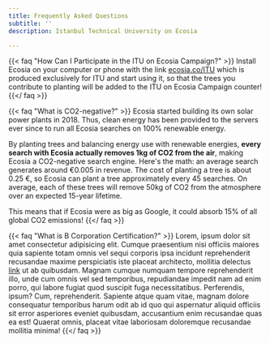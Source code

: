 ```yaml
---
title: Frequently Asked Questions
subtitle: ''
description: Istanbul Technical University on Ecosia

---
```

{{< faq "How Can I Participate in the ITU on Ecosia Campaign?" >}} Install Ecosia on your computer or phone with the link [ecosia.co/ITU](https://ecosia.co/ITU) which is produced exclusively for ITU and start using it, so that the trees you contribute to planting will be added to the ITU on Ecosia Campaign counter! {{</ faq >}}

{{< faq "What is CO2-negative?" >}} Ecosia started building its own solar power plants in 2018. Thus, clean energy has been provided to the servers ever since to run all Ecosia searches on 100% renewable energy.

By planting trees and balancing energy use with renewable energies, **every search with Ecosia actually removes 1kg of CO2 from the air**, making Ecosia a CO2-negative search engine. Here's the math: an average search generates around €0.005 in revenue. The cost of planting a tree is about 0.25 €, so Ecosia can plant a tree approximately every 45 searches. On average, each of these trees will remove 50kg of CO2 from the atmosphere over an expected 15-year lifetime.

This means that if Ecosia were as big as Google, it could absorb 15% of all global CO2 emissions! {{</ faq >}}

{{< faq "What is B Corporation Certification?" >}} Lorem, ipsum dolor sit amet consectetur adipisicing elit. Cumque praesentium nisi officiis maiores quia sapiente totam omnis vel sequi corporis ipsa incidunt reprehenderit recusandae maxime perspiciatis iste placeat architecto, mollitia delectus [link](https://examplesite.com) ut ab quibusdam. Magnam cumque numquam tempore reprehenderit illo, unde cum omnis vel sed temporibus, repudiandae impedit nam ad enim porro, qui labore fugiat quod suscipit fuga necessitatibus. Perferendis, ipsum? Cum, reprehenderit. Sapiente atque quam vitae, magnam dolore consequatur temporibus harum odit ab id quo qui aspernatur aliquid officiis sit error asperiores eveniet quibusdam, accusantium enim recusandae quas ea est! Quaerat omnis, placeat vitae laboriosam doloremque recusandae mollitia minima!
{{</ faq >}}